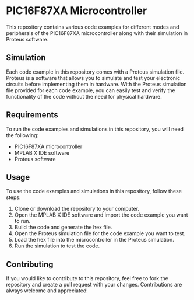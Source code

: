 # PIC16F87XA Microcontroller 

This repository contains various code examples for different modes and peripherals of the PIC16F87XA microcontroller along with their simulation in Proteus software.


## Simulation

Each code example in this repository comes with a Proteus simulation file. Proteus is a software that allows you to simulate and test your electronic circuits before implementing them in hardware. With the Proteus simulation file provided for each code example, you can easily test and verify the functionality of the code without the need for physical hardware.

## Requirements

To run the code examples and simulations in this repository, you will need the following:

- PIC16F87XA microcontroller
- MPLAB X IDE software
- Proteus software

## Usage

To use the code examples and simulations in this repository, follow these steps:

1. Clone or download the repository to your computer.
2. Open the MPLAB X IDE software and import the code example you want to run.
3. Build the code and generate the hex file.
4. Open the Proteus simulation file for the code example you want to test.
5. Load the hex file into the microcontroller in the Proteus simulation.
6. Run the simulation to test the code.

## Contributing

If you would like to contribute to this repository, feel free to fork the repository and create a pull request with your changes. Contributions are always welcome and appreciated!

